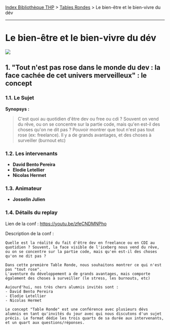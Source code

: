[Index Bibliothèque THP](https://github.com/TheHackingProject/bibliotheque-THP) > [Tables Rondes](https://github.com/TheHackingProject/bibliotheque-THP/blob/master/sommaires/tables_rondes.md) > Le bien-être et le bien-vivre du dév

___

# Le bien-être et le bien-vivre du dév

![](https://picsum.photos/1024/400)


## 1. "Tout n'est pas rose dans le monde du dev : la face cachée de cet univers merveilleux" : le concept

### 1.1. Le Sujet

**Synopsys :** 
>C'est quoi au quotidien d'être dev ou free ou cdi ? Souvent on vend du rêve, ou on se concentre sur la partie code, mais qu'en est-il des choses qu'on ne dit pas ? Pouvoir montrer que tout n'est pas tout rose (ex: freelance). Il y a de grands avantages, et des choses à surveiller (burnout etc)

### 1.2. Les intervenants

- **David Bento Pereira**
- **Elodie Letellier**
- **Nicolas Hermet**

### 1.3. Animateur

- **Josselin Julien**

### 1.4. Détails du replay

Lien de la conf : https://youtu.be/zfeCNDMNPho

Description de la conf :

```
Quelle est la réalité du fait d'être dev en freelance ou en CDI au quotidien ? Souvent, la face visible de l'iceberg nous vend du rêve, ou on se concentre sur la partie code, mais qu'en est-il des choses qu'on ne dit pas ?

Dans cette première Table Ronde, nous souhaitons montrer ce qui n'est pas "tout rose". 
L'aventure du développement a de grands avantages, mais comporte également des choses à surveiller (le stress, les burnouts, etc)

Aujourd'hui, nos très chers alumnis invités sont :
- David Bento Pereira
- Elodie Letellier
- Nicolas Hermet

Le concept "Table Ronde" est une conférence avec plusieurs dévs alumnis en tant qu'invités du jour avec qui nous discutons d'un sujet précis. Le format dédie les trois quarts de sa durée aux intervenants, et un quart aux questions/réponses.
```